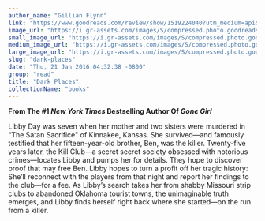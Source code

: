 ```yaml
---
author_name: "Gillian Flynn"
link: "https://www.goodreads.com/review/show/1519224040?utm_medium=api&utm_source=rss"
image_url: "https://i.gr-assets.com/images/S/compressed.photo.goodreads.com/books/1354988288l/5886881._SY75_.jpg"
small_image_url: "https://i.gr-assets.com/images/S/compressed.photo.goodreads.com/books/1354988288l/5886881._SY75_.jpg"
medium_image_url: "https://i.gr-assets.com/images/S/compressed.photo.goodreads.com/books/1354988288l/5886881._SX98_.jpg"
large_image_url: "https://i.gr-assets.com/images/S/compressed.photo.goodreads.com/books/1354988288l/5886881.jpg"
slug: "dark-places"
date: "Thu, 21 Jan 2016 04:32:38 -0800"
group: "read"
title: "Dark Places"
collectionName: "books"
---
```

**From The #1 *New York Times* Bestselling Author Of *Gone Girl***  
  
Libby Day was seven when her mother and two sisters were murdered in “The Satan Sacrifice" of Kinnakee, Kansas. She survived—and famously testified that her fifteen-year-old brother, Ben, was the killer. Twenty-five years later, the Kill Club—a secret secret society obsessed with notorious crimes—locates Libby and pumps her for details. They hope to discover proof that may free Ben. Libby hopes to turn a profit off her tragic history: She’ll reconnect with the players from that night and report her findings to the club—for a fee. As Libby’s search takes her from shabby Missouri strip clubs to abandoned Oklahoma tourist towns, the unimaginable truth emerges, and Libby finds herself right back where she started—on the run from a killer.